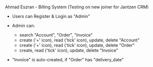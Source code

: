Ahmad Eszran - Billing System (Testing on new joiner for Jantzen CRM)

- Users can Register & Login as "Admin"


- Admin can:
	- search "Account", "Order", "Invoice"
	- create ('+' icon), read ('tick' icon), update, delete "Account"	
	- create ('+' icon), read ('tick' icon), update, delete "Order"
	- create, read ('tick' icon), update, delete "Invoice"

- "Invoice" is auto-created, if "Order" has "delivery_date"
	

